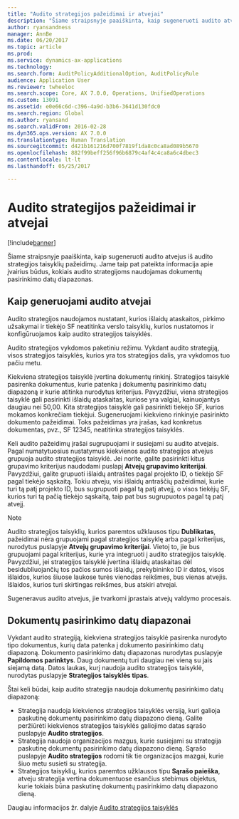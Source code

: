 ```yaml
---
title: "Audito strategijos pažeidimai ir atvejai"
description: "Šiame straipsnyje paaiškinta, kaip sugeneruoti audito atvejus iš audito strategijos taisyklių pažeidimų. Jame taip pat pateikta informacija apie įvairius būdus, kokiais audito strategijoms naudojamas dokumentų pasirinkimo datų diapazonas."
author: ryansandness
manager: AnnBe
ms.date: 06/20/2017
ms.topic: article
ms.prod: 
ms.service: dynamics-ax-applications
ms.technology: 
ms.search.form: AuditPolicyAdditionalOption, AuditPolicyRule
audience: Application User
ms.reviewer: twheeloc
ms.search.scope: Core, AX 7.0.0, Operations, UnifiedOperations
ms.custom: 13091
ms.assetid: e0e66c6d-c396-4a9d-b3b6-3641d130fdc0
ms.search.region: Global
ms.author: ryansand
ms.search.validFrom: 2016-02-28
ms.dyn365.ops.version: AX 7.0.0
ms.translationtype: Human Translation
ms.sourcegitcommit: d421b161216d700f7819f1da8c0ca8ad089b5670
ms.openlocfilehash: 882f99beff256f96b6879c4af4c4ca8a6c4dbec3
ms.contentlocale: lt-lt
ms.lasthandoff: 05/25/2017

---
```


# <a name="audit-policy-violations-and-cases"></a>Audito strategijos pažeidimai ir atvejai

[!include[banner](../includes/banner.md)]


Šiame straipsnyje paaiškinta, kaip sugeneruoti audito atvejus iš audito strategijos taisyklių pažeidimų. Jame taip pat pateikta informacija apie įvairius būdus, kokiais audito strategijoms naudojamas dokumentų pasirinkimo datų diapazonas.

<a name="how-audit-cases-are-generated"></a>Kaip generuojami audito atvejai
-----------------------------

Audito strategijos naudojamos nustatant, kurios išlaidų ataskaitos, pirkimo užsakymai ir tiekėjo SF neatitinka verslo taisyklių, kurios nustatomos ir konfigūruojamos kaip audito strategijos taisyklės. 

Audito strategijos vykdomos paketiniu režimu. Vykdant audito strategiją, visos strategijos taisyklės, kurios yra tos strategijos dalis, yra vykdomos tuo pačiu metu.

Kiekviena strategijos taisyklė įvertina dokumentų rinkinį. Strategijos taisyklė pasirenka dokumentus, kurie patenka į dokumentų pasirinkimo datų diapazoną ir kurie atitinka nurodytus kriterijus. Pavyzdžiui, viena strategijos taisyklė gali pasirinkti išlaidų ataskaitas, kuriose yra valgiai, kainuojantys daugiau nei 50,00. Kita strategijos taisyklė gali pasirinkti tiekėjo SF, kurios mokamos konkrečiam tiekėjui. Sugeneruojami kiekvieno rinkinyje pasirinkto dokumento pažeidimai. Toks pažeidimas yra įrašas, kad konkretus dokumentas, pvz., SF 12345, neatitinka strategijos taisyklės. 

Keli audito pažeidimų įrašai sugrupuojami ir susiejami su audito atvejais. Pagal numatytuosius nustatymus kiekvienos audito strategijos atvejus grupuoja audito strategijos taisyklė. Jei norite, galite pasirinkti kitus grupavimo kriterijus naudodami puslapį **Atvejų grupavimo kriterijai**. Pavyzdžiui, galite grupuoti išlaidų antraštes pagal projekto ID, o tiekėjo SF pagal tiekėjo sąskaitą. Tokiu atveju, visi išlaidų antraščių pažeidimai, kurie turi tą patį projekto ID, bus sugrupuoti pagal tą patį atvejį, o visos tiekėjų SF, kurios turi tą pačią tiekėjo sąskaitą, taip pat bus sugrupuotos pagal tą patį atvejį. 

> [!NOTE]
> Audito strategijos taisyklių, kurios paremtos užklausos tipu **Dublikatas**, pažeidimai nėra grupuojami pagal strategijos taisyklę arba pagal kriterijus, nurodytus puslapyje **Atvejų grupavimo kriterijai**. Vietoj to, jie bus grupuojami pagal kriterijus, kurie yra integruoti į audito strategijos taisyklę. Pavyzdžiui, jei strategijos taisyklė įvertina išlaidų ataskaitas dėl besidubliuojančių tos pačios sumos išlaidų, prekybininko ID ir datos, visos išlaidos, kurios šiuose laukose turės vienodas reikšmes, bus vienas atvejis. Išlaidos, kurios turi skirtingas reikšmes, bus atskiri atvejai.

Sugeneravus audito atvejus, jie tvarkomi įprastais atvejų valdymo procesais.

## <a name="document-selection-date-ranges"></a>Dokumentų pasirinkimo datų diapazonai
Vykdant audito strategiją, kiekviena strategijos taisyklė pasirenka nurodyto tipo dokumentus, kurių data patenka į dokumento pasirinkimo datų diapazoną. Dokumento pasirinkimo datų diapazonas nurodytas puslapyje **Papildomos parinktys**. Daug dokumentų turi daugiau nei vieną su jais siejamą datą. Datos laukas, kurį naudoja audito strategijos taisyklė, nurodytas puslapyje **Strategijos taisyklės tipas**.

Štai keli būdai, kaip audito strategija naudoja dokumentų pasirinkimo datų diapazoną:

-   Strategija naudoja kiekvienos strategijos taisyklės versiją, kuri galioja paskutinę dokumentų pasirinkimo datų diapazono dieną. Galite peržiūrėti kiekvienos strategijos taisyklės galiojimo datas sąrašo puslapyje **Audito strategijos**.
-   Strategija naudoja organizacijos mazgus, kurie susiejami su strategija paskutinę dokumentų pasirinkimo datų diapazono dieną. Sąrašo puslapyje **Audito strategijos** rodomi tik tie organizacijos mazgai, kurie šiuo metu susieti su strategija.
-   Strategijos taisyklių, kurios paremtos užklausos tipu **Sąrašo paieška**, atveju strategija vertina dokumentuose esančius stebimus objektus, kurie tokiais būna paskutinę dokumentų pasirinkimo datų diapazono dieną.


Daugiau informacijos žr. dalyje [Audito strategijos taisyklės](audit-policy-rules.md)




